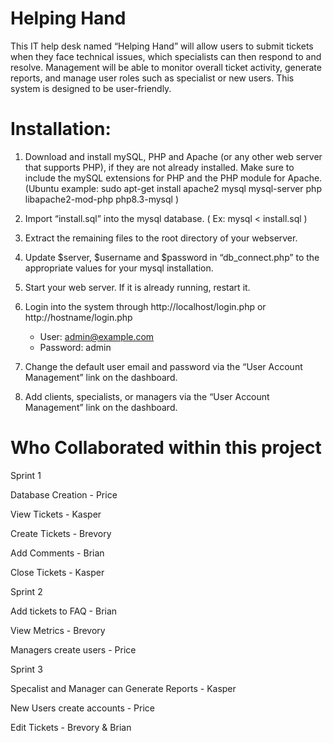 # Helping Hand

This IT help desk named “Helping Hand” will allow users to submit tickets when they face technical issues, which specialists can then respond to and resolve. Management will be able to monitor overall ticket activity, generate reports, and manage user roles such as specialist or new users. This system is designed to be user-friendly.


# Installation:

1) Download and install mySQL, PHP and Apache (or any other web server that supports PHP), if they are not already installed.
   Make sure to include the mySQL extensions for PHP and the PHP module for Apache.
   (Ubuntu example: sudo apt-get install apache2 mysql mysql-server php libapache2-mod-php php8.3-mysql )

2) Import “install.sql” into the mysql database. ( Ex: mysql < install.sql )

3) Extract the remaining files to the root directory of your webserver.

4) Update $server, $username and $password in “db_connect.php” to the appropriate values for your mysql installation.

5) Start your web server. If it is already running, restart it.

6) Login into the system through http://localhost/login.php  or  http://hostname/login.php
      - User: admin@example.com
      - Password: admin

7) Change the default user email and password via the “User Account Management” link on the dashboard. 

8) Add clients, specialists, or managers  via the “User Account Management” link on the dashboard.



# Who Collaborated within this project

Sprint 1

Database Creation - Price

View Tickets - Kasper

Create Tickets - Brevory

Add Comments - Brian

Close Tickets - Kasper

Sprint 2

Add tickets to FAQ - Brian

View Metrics - Brevory

Managers create users - Price

Sprint 3

Specalist and Manager can Generate Reports - Kasper

New Users create accounts - Price

Edit Tickets - Brevory & Brian
